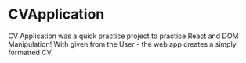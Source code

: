 # CVApplication
CV Application was a quick practice project to practice React and DOM Manipulation!
With given from the User - the web app creates a simply formatted CV.
